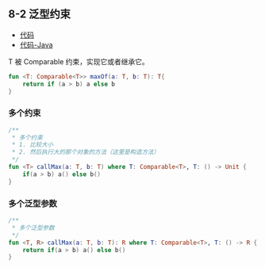 ## 8-2 泛型约束
- [代码](../../../../src/main/kotlin/cn/kk/mooc/chapter8/Main.kt)
- [代码-Java](../../../../src/main/java/cn/kk/mooc/chapter8/Main.java)

T 被 Comparable 约束，实现它或者继承它。
```kotlin
fun <T: Comparable<T>> maxOf(a: T, b: T): T{
    return if (a > b) a else b
}
```

### 多个约束
```kotlin
/**
 * 多个约束
 * 1. 比较大小
 * 2. 然后执行大的那个对象的方法（这里是构造方法）
 */
fun <T> callMax(a: T, b: T) where T: Comparable<T>, T: () -> Unit {
    if(a > b) a() else b()
}
```

### 多个泛型参数
```kotlin
/**
 * 多个泛型参数
 */
fun <T, R> callMax(a: T, b: T): R where T: Comparable<T>, T: () -> R {
    return if(a > b) a() else b()
}
```